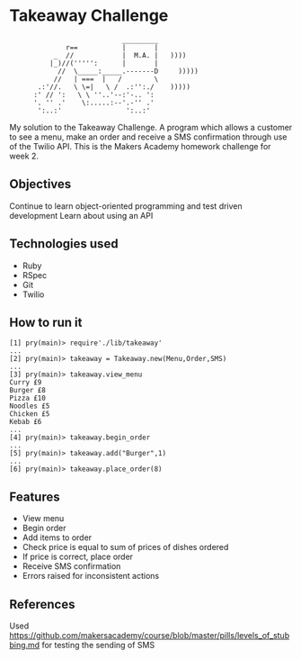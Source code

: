 Takeaway Challenge
==================
```
                            _________
              r==           |       |
           _  //            |  M.A. |   ))))
          |_)//(''''':      |       |
            //  \_____:_____.-------D     )))))
           //   | ===  |   /        \
       .:'//.   \ \=|   \ /  .:'':./    )))))
      :' // ':   \ \ ''..'--:'-.. ':
      '. '' .'    \:.....:--'.-'' .'
       ':..:'                ':..:'

 ```

 My solution to the Takeaway Challenge. A program which allows a customer to see a menu, make an order and receive a SMS confirmation through use of the Twilio API. This is the Makers Academy homework challenge for week 2.

 Objectives
 ---------

 Continue to learn object-oriented programming and test driven development
 Learn about using an API


 Technologies used
 ------------------

 * Ruby
 * RSpec
 * Git
 * Twilio

 How to run it
 ---------------

```
[1] pry(main)> require'./lib/takeaway'
...
[2] pry(main)> takeaway = Takeaway.new(Menu,Order,SMS)
...
[3] pry(main)> takeaway.view_menu
Curry £9
Burger £8
Pizza £10
Noodles £5
Chicken £5
Kebab £6
...
[4] pry(main)> takeaway.begin_order
...
[5] pry(main)> takeaway.add("Burger",1)
...
[6] pry(main)> takeaway.place_order(8)
```

Features
---------

* View menu
* Begin order
* Add items to order
* Check price is equal to sum of prices of dishes ordered
* If price is correct, place order
* Receive SMS confirmation
* Errors raised for inconsistent actions

References
---------------------
Used https://github.com/makersacademy/course/blob/master/pills/levels_of_stubbing.md
for testing the sending of SMS
